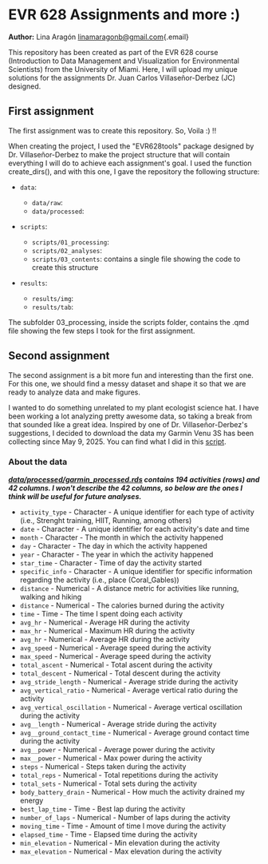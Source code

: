 # **EVR 628 Assignments and more :)**

**Author:** Lina Aragón [linamaragonb\@gmail.com](mailto:linamaragonb@gmail.com){.email}

This repository has been created as part of the EVR 628 course (Introduction to Data Management and Visualization for Environmental Scientists) from the University of Miami. Here, I will upload my unique solutions for the assignments Dr. Juan Carlos Villaseñor-Derbez (JC) designed.

## **First assignment**

The first assignment was to create this repository. So, Voila :) !!

When creating the project, I used the "EVR628tools" package designed by Dr. Villaseñor-Derbez to make the project structure that will contain everything I will do to achieve each assignment's goal. I used the function create_dirs(), and with this one, I gave the repository the following structure:

-   `data`:

    -   `data/raw`:
    -   `data/processed`:

-   `scripts`:

    -   `scripts/01_processing`:
    -   `scripts/02_analyses`:
    -   `scripts/03_contents`: contains a single file showing the code to create this structure

-   `results`:

    -   `results/img`:
    -   `results/tab`:

The subfolder 03_processing, inside the scripts folder, contains the .qmd file showing the few steps I took for the first assignment.

## **Second assignment**

The second assignment is a bit more fun and interesting than the first one. For this one, we should find a messy dataset and shape it so that we are ready to analyze data and make figures.

I wanted to do something unrelated to my plant ecologist science hat. I have been working a lot analyzing pretty awesome data, so taking a break from that sounded like a great idea. Inspired by one of Dr. Villaseñor-Derbez's suggestions, I decided to download the data my Garmin Venu 3S has been collecting since May 9, 2025.
You can find what I did in this [script](scripts/01_processing/clean_garmin_dataset.R).

### **About the data**

***[data/processed/garmin_processed.rds](data/processed/garmin_processed.rds) contains 194 activities (rows) and 42 columns. 
I won't describe the 42 columns, so below are the ones I think will be useful for future analyses.***

- `activity_type` - Character - A unique identifier for each type of activity (i.e., Strenght training, HIIT, Running, among others)
- `date` - Character - A unique identifier for each activity's date and time
- `month` - Character - The month in which the activity happened
- `day` - Character - The day in which the activity happened
- `year` - Character - The year in which the activity happened
- `star_time` - Character - Time of day the activity started
- `specific_info` - Character - A unique identifier for specific information regarding the activity (i.e., place (Coral_Gables))
- `distance` - Numerical - A distance metric for activities like running, walking and hiking
- `distance` - Numerical - The calories burned during the activity
- `time` - Time - The time I spent doing each activity
- `avg_hr` - Numerical - Average HR during the activity
- `max_hr` - Numerical - Maximum HR during the activity
- `avg_hr` - Numerical - Average HR during the activity
- `avg_speed` - Numerical - Average speed during the activity
- `max_speed` - Numerical - Average speed during the activity
- `total_ascent` - Numerical - Total ascent during the activity
- `total_descent` - Numerical - Total descent during the activity
- `avg_stride_length` - Numerical - Average stride during the activity
- `avg_vertical_ratio` - Numerical - Average vertical ratio during the activity
- `avg_vertical_oscillation` - Numerical - Average vertical oscillation during the activity
- `avg__length` - Numerical - Average stride during the activity
- `avg__ground_contact_time` - Numerical - Average ground contact time during the activity
- `avg__power` - Numerical - Average power during the activity
- `max__power` - Numerical - Max power during the activity
- `steps` - Numerical - Steps taken during the activity
- `total_reps` - Numerical - Total repetitions during the activity
- `total_sets` - Numerical - Total sets during the activity
- `body_battery_drain` - Numerical - How much the activity drained my energy
- `best_lap_time` - Time - Best lap during the activity
- `number_of_laps` - Numerical - Number of laps during the activity
- `moving_time` - Time - Amount of time I move during the activity
- `elapsed_time` - Time - Elapsed time during the activity
- `min_elevation` - Numerical - Min elevation during the activity
- `max_elevation` - Numerical - Max elevation during the activity


